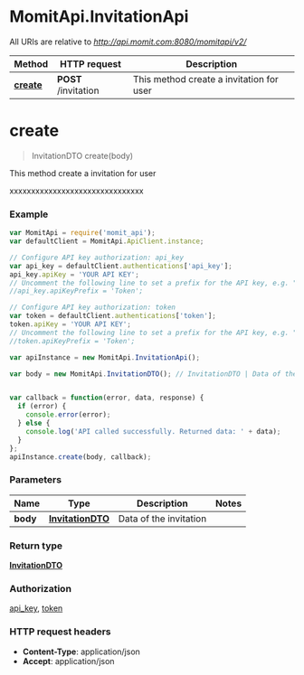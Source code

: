 # MomitApi.InvitationApi

All URIs are relative to *http://api.momit.com:8080/momitapi/v2/*

Method | HTTP request | Description
------------- | ------------- | -------------
[**create**](InvitationApi.md#create) | **POST** /invitation | This method create a invitation for user


<a name="create"></a>
# **create**
> InvitationDTO create(body)

This method create a invitation for user

xxxxxxxxxxxxxxxxxxxxxxxxxxxxxxx

### Example
```javascript
var MomitApi = require('momit_api');
var defaultClient = MomitApi.ApiClient.instance;

// Configure API key authorization: api_key
var api_key = defaultClient.authentications['api_key'];
api_key.apiKey = 'YOUR API KEY';
// Uncomment the following line to set a prefix for the API key, e.g. "Token" (defaults to null)
//api_key.apiKeyPrefix = 'Token';

// Configure API key authorization: token
var token = defaultClient.authentications['token'];
token.apiKey = 'YOUR API KEY';
// Uncomment the following line to set a prefix for the API key, e.g. "Token" (defaults to null)
//token.apiKeyPrefix = 'Token';

var apiInstance = new MomitApi.InvitationApi();

var body = new MomitApi.InvitationDTO(); // InvitationDTO | Data of the invitation


var callback = function(error, data, response) {
  if (error) {
    console.error(error);
  } else {
    console.log('API called successfully. Returned data: ' + data);
  }
};
apiInstance.create(body, callback);
```

### Parameters

Name | Type | Description  | Notes
------------- | ------------- | ------------- | -------------
 **body** | [**InvitationDTO**](InvitationDTO.md)| Data of the invitation | 

### Return type

[**InvitationDTO**](InvitationDTO.md)

### Authorization

[api_key](../README.md#api_key), [token](../README.md#token)

### HTTP request headers

 - **Content-Type**: application/json
 - **Accept**: application/json

